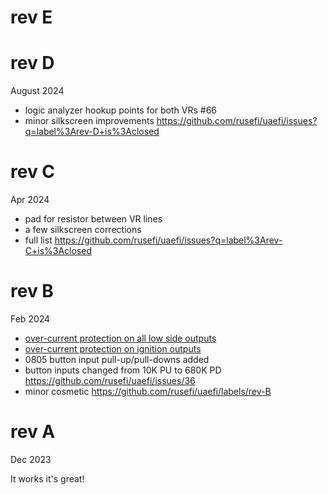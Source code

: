 # rev E

# rev D

August 2024

* logic analyzer hookup points for both VRs #66
* minor silkscreen improvements https://github.com/rusefi/uaefi/issues?q=label%3Arev-D+is%3Aclosed

# rev C

Apr 2024

* pad for resistor between VR lines
* a few silkscreen corrections
* full list https://github.com/rusefi/uaefi/issues?q=label%3Arev-C+is%3Aclosed

# rev B

Feb 2024

* [over-current protection on all low side outputs](https://github.com/rusefi/uaefi/issues/44)
* [over-current protection on ignition outputs](https://github.com/rusefi/uaefi/issues/42)
* 0805 button input pull-up/pull-downs added
* button inputs changed from 10K PU to 680K PD https://github.com/rusefi/uaefi/issues/36
* minor cosmetic https://github.com/rusefi/uaefi/labels/rev-B

# rev A

Dec 2023

It works it's great!
